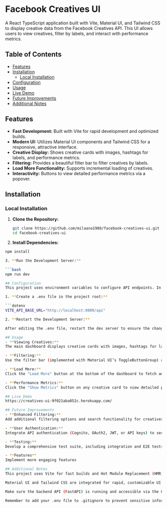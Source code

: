 # Facebook Creatives UI

A React TypeScript application built with Vite, Material UI, and Tailwind CSS to display creative data from the Facebook Creatives API. This UI allows users to view creatives, filter by labels, and interact with performance metrics.

## Table of Contents

- [Features](#features)
- [Installation](#installation)
  - [Local Installation](#local-installation)
- [Configuration](#configuration)
- [Usage](#usage)
- [Live Demo](#live-demo)
- [Future Improvements](#future-improvements)
- [Additional Notes](#additional-notes)

## Features

- **Fast Development:** Built with Vite for rapid development and optimized builds.
- **Modern UI:** Utilizes Material UI components and Tailwind CSS for a responsive, attractive interface.
- **Creative Display:** Shows creative cards with images, hashtags for labels, and performance metrics.
- **Filtering:** Provides a beautiful filter bar to filter creatives by labels.
- **Load More Functionality:** Supports incremental loading of creatives.
- **Interactivity:** Buttons to view detailed performance metrics via a popover.

## Installation

### Local Installation

1. **Clone the Repository:**

   ```bash
   git clone https://github.com/milaana1988/facebook-creatives-ui.git
   cd facebook-creatives-ui

2. **Install Dependencies:**

  ```bash
  npm install

3. **Run the Development Server:**

  ```bash
  npm run dev

## Configuration
This project uses environment variables to configure API endpoints. In a Vite project, environment variables must be prefixed with VITE_ to be accessible in the code.

1. **Create a .env file in the project root:**

  ```dotenv
  VITE_API_BASE_URL="http://localhost:8000/api"

2. **Restart the Development Server:**

  After editing the .env file, restart the dev server to ensure the changes take effect.

## Usage
- **Viewing Creatives:**
  The main dashboard displays creative cards with images, hashtags for labels, and buttons for performance metrics.

- **Filtering:**
  Use the filter bar (implemented with Material UI’s ToggleButtonGroup) at the top to select label filters. The dashboard updates to display only creatives that match the selected filters.

- **Load More:**
  Click the "Load More" button at the bottom of the dashboard to fetch additional creatives from the backend API.

- **Performance Metrics:** 
  Click the "Show Metrics" button on any creative card to view detailed performance metrics via a popover.

## Live Demo
  https://creatives-ui-9f021aba052c.herokuapp.com/

## Future Improvements
- **Enhanced Filtering:** 
  Add additional filtering options and search functionality for creatives.

- **User Authentication:**
  Integrate API authentication (Cognito, OAuth2, JWT, or API keys) to secure access to sensitive endpoints.

- **Testing:**
  Develop a comprehensive test suite, including integration and E2E tests, to ensure the UI behaves as expected.

- **Features**
  Implement more engaging features 

## Additional Notes
  This project uses Vite for fast builds and Hot Module Replacement (HMR) during development.

  Material UI and Tailwind CSS are integrated for rapid, customizable UI development.

  Make sure the backend API (FastAPI) is running and accessible via the URL specified in your environment variables.

  Remember to add your .env file to .gitignore to prevent sensitive information from being committed.


